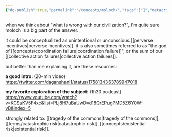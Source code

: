 ```yaml
---
{"dg-publish":true,"permalink":"/concepts/moloch/","tags":["🌿","metacrisis","architect","concept"],"created":"2023-12-26T15:03:57.585-03:00","updated":"2024-07-25T00:39:11.803-03:00"}
---
```


when we think about "what is wrong with our civilization?", i'm quite sure moloch is a big part of the answer.

it could be conceptualized as unintentional or unconscious [[perverse incentives\|perverse incentives]]. it is also sometimes referred to as "the god of [[concepts/coordination failure\|coordination failure]]", or the sum of our [[collective action failures\|collective action failures]].

but better than me explaining it, are these resources:

**a good intro:** (20-min video)
https://twitter.com/daganshani1/status/1758134363789947018

**my favorite exploration of the subject:** (1h30 podcast)
https://www.youtube.com/watch?v=KCSsKV5F4xc&list=PLj8H7uBaUwDvd18QrEPugPMD5Z6Y0W-vB&index=5

strongly related to: [[tragedy of the commons\|tragedy of the commons]], [[terms/catastrophic risk\|catastrophic risk]], [[concepts/existential risk\|existential risk]].